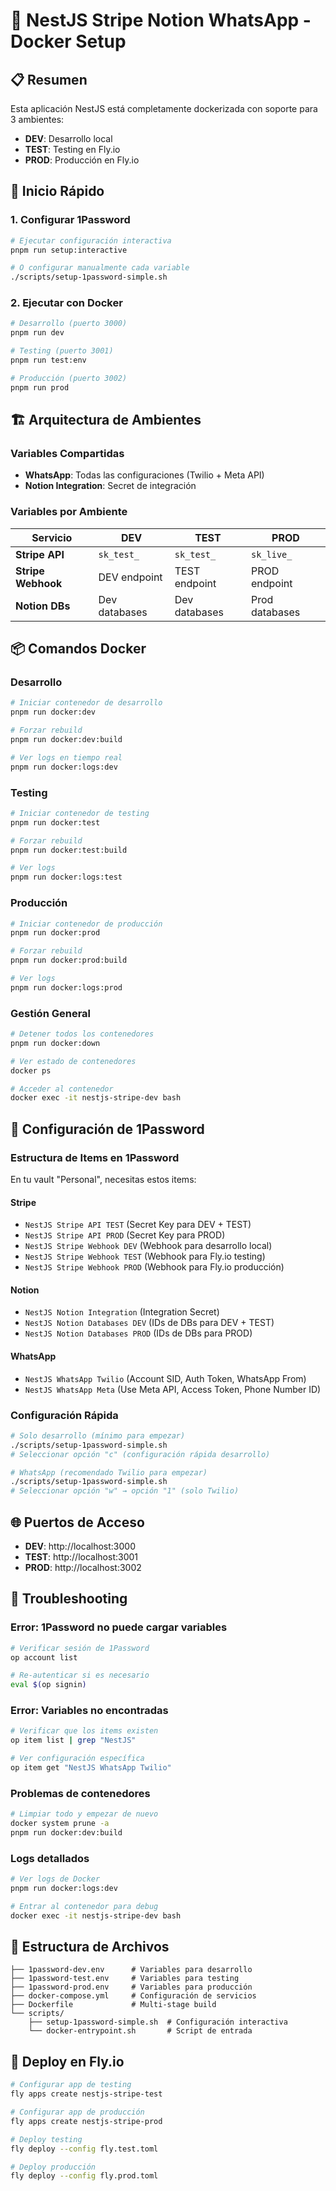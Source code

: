# 🐳 NestJS Stripe Notion WhatsApp - Docker Setup

## 📋 **Resumen**

Esta aplicación NestJS está completamente dockerizada con soporte para 3 ambientes:
- **DEV**: Desarrollo local
- **TEST**: Testing en Fly.io 
- **PROD**: Producción en Fly.io

## 🚀 **Inicio Rápido**

### 1. **Configurar 1Password** 
```bash
# Ejecutar configuración interactiva
pnpm run setup:interactive

# O configurar manualmente cada variable
./scripts/setup-1password-simple.sh
```

### 2. **Ejecutar con Docker**
```bash
# Desarrollo (puerto 3000)
pnpm run dev

# Testing (puerto 3001) 
pnpm run test:env

# Producción (puerto 3002)
pnpm run prod
```

## 🏗️ **Arquitectura de Ambientes**

### **Variables Compartidas**
- **WhatsApp**: Todas las configuraciones (Twilio + Meta API)
- **Notion Integration**: Secret de integración

### **Variables por Ambiente**

| Servicio | DEV | TEST | PROD |
|----------|-----|------|------|
| **Stripe API** | `sk_test_` | `sk_test_` | `sk_live_` |
| **Stripe Webhook** | DEV endpoint | TEST endpoint | PROD endpoint |
| **Notion DBs** | Dev databases | Dev databases | Prod databases |

## 📦 **Comandos Docker**

### **Desarrollo**
```bash
# Iniciar contenedor de desarrollo
pnpm run docker:dev

# Forzar rebuild
pnpm run docker:dev:build

# Ver logs en tiempo real
pnpm run docker:logs:dev
```

### **Testing** 
```bash
# Iniciar contenedor de testing
pnpm run docker:test

# Forzar rebuild
pnpm run docker:test:build

# Ver logs
pnpm run docker:logs:test
```

### **Producción**
```bash
# Iniciar contenedor de producción
pnpm run docker:prod

# Forzar rebuild  
pnpm run docker:prod:build

# Ver logs
pnpm run docker:logs:prod
```

### **Gestión General**
```bash
# Detener todos los contenedores
pnpm run docker:down

# Ver estado de contenedores
docker ps

# Acceder al contenedor
docker exec -it nestjs-stripe-dev bash
```

## 🔐 **Configuración de 1Password**

### **Estructura de Items en 1Password**

En tu vault "Personal", necesitas estos items:

#### **Stripe**
- `NestJS Stripe API TEST` (Secret Key para DEV + TEST)
- `NestJS Stripe API PROD` (Secret Key para PROD)
- `NestJS Stripe Webhook DEV` (Webhook para desarrollo local)
- `NestJS Stripe Webhook TEST` (Webhook para Fly.io testing)
- `NestJS Stripe Webhook PROD` (Webhook para Fly.io producción)

#### **Notion**
- `NestJS Notion Integration` (Integration Secret)
- `NestJS Notion Databases DEV` (IDs de DBs para DEV + TEST)
- `NestJS Notion Databases PROD` (IDs de DBs para PROD)

#### **WhatsApp**
- `NestJS WhatsApp Twilio` (Account SID, Auth Token, WhatsApp From)
- `NestJS WhatsApp Meta` (Use Meta API, Access Token, Phone Number ID)

### **Configuración Rápida**
```bash
# Solo desarrollo (mínimo para empezar)
./scripts/setup-1password-simple.sh
# Seleccionar opción "c" (configuración rápida desarrollo)

# WhatsApp (recomendado Twilio para empezar)
./scripts/setup-1password-simple.sh  
# Seleccionar opción "w" → opción "1" (solo Twilio)
```

## 🌐 **Puertos de Acceso**

- **DEV**: http://localhost:3000
- **TEST**: http://localhost:3001  
- **PROD**: http://localhost:3002

## 🔧 **Troubleshooting**

### **Error: 1Password no puede cargar variables**
```bash
# Verificar sesión de 1Password
op account list

# Re-autenticar si es necesario
eval $(op signin)
```

### **Error: Variables no encontradas**
```bash
# Verificar que los items existen
op item list | grep "NestJS"

# Ver configuración específica
op item get "NestJS WhatsApp Twilio"
```

### **Problemas de contenedores**
```bash
# Limpiar todo y empezar de nuevo
docker system prune -a
pnpm run docker:dev:build
```

### **Logs detallados**
```bash
# Ver logs de Docker
pnpm run docker:logs:dev

# Entrar al contenedor para debug
docker exec -it nestjs-stripe-dev bash
```

## 📁 **Estructura de Archivos**

```
├── 1password-dev.env      # Variables para desarrollo
├── 1password-test.env     # Variables para testing  
├── 1password-prod.env     # Variables para producción
├── docker-compose.yml     # Configuración de servicios
├── Dockerfile             # Multi-stage build
└── scripts/
    ├── setup-1password-simple.sh  # Configuración interactiva
    └── docker-entrypoint.sh       # Script de entrada
```

## 🚀 **Deploy en Fly.io**

```bash
# Configurar app de testing
fly apps create nestjs-stripe-test

# Configurar app de producción  
fly apps create nestjs-stripe-prod

# Deploy testing
fly deploy --config fly.test.toml

# Deploy producción
fly deploy --config fly.prod.toml
``` 
